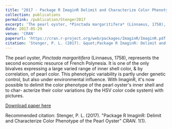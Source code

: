 ```yaml
---
title: "2017 - Package R ImaginR Delimit and Characterize Color Phenotype of the Pearl Oyster"
collection: publications
permalink: /publication/Stenger2017
excerpt: 'The pearl oyster, *Pinctada margaritifera* (Linnaeus, 1758), represents the second economic resource of French Polynesia. It is one of the only bivalves expressing a large varied range of inner shell color, and by correlation, of pearl color. This phenotypic variability is partly under genetic control, but also under environmental influence. With ImaginR, it's now possible to delimit the color phenotype of the pearl oyster's inner shell and to char- acterize their color variations (by the HSV color code system) with pictures.'
date: 2017-05-29
venue: 'CRAN'
paperurl: 'https://cran.r-project.org/web/packages/ImaginR/ImaginR.pdf'
citation: 'Stenger, P. L. (2017). &quot;Package R ImaginR: Delimit and Characterize Color Phenotype of the Pearl Oyster&quot; <i>CRAN</i>.'
---
```

The pearl oyster, *Pinctada margaritifera* (Linnaeus, 1758), represents the second economic resource of French Polynesia. It is one of the only bivalves expressing a large varied range of inner shell color, & by correlation, of pearl color. This phenotypic variability is partly under genetic control, but also under environmental influence. With ImaginR, it's now possible to delimit the color phenotype of the pearl oyster's inner shell and to char- acterize their color variations (by the HSV color code system) with pictures.

[Download paper here](https://cran.r-project.org/web/packages/ImaginR/ImaginR.pdf)

Recommended citation: Stenger, P. L. (2017). &quot;Package R ImaginR: Delimit and Characterize Color Phenotype of the Pearl Oyster&quot; <i>CRAN</i>. 1(1).
